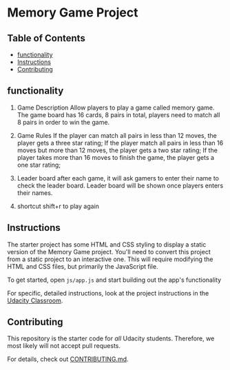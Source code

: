 # Memory Game Project

## Table of Contents

* [functionality](#functionality)
* [Instructions](#instructions)
* [Contributing](#contributing)

## functionality

1. Game Description
Allow players to play a game called memory game. The game board has 16 cards, 8 pairs in total, players need to match all 8 pairs in order to win the game.

2. Game Rules
  If the player can match all pairs in less than 12 moves, the player gets a three star rating;
  If the player match all pairs in less than 16 moves but more than 12 moves, the player gets a two star rating;
  If the player takes more than 16 moves to finish the game, the player gets a one star rating;

1. Leader board
after each game, it will ask gamers to enter their name to check the leader board. Leader board will be shown once players enters their names.

2. shortcut shift+r to play again


## Instructions

The starter project has some HTML and CSS styling to display a static version of the Memory Game project. You'll need to convert this project from a static project to an interactive one. This will require modifying the HTML and CSS files, but primarily the JavaScript file.

To get started, open `js/app.js` and start building out the app's functionality

For specific, detailed instructions, look at the project instructions in the [Udacity Classroom](https://classroom.udacity.com/me).

## Contributing

This repository is the starter code for _all_ Udacity students. Therefore, we most likely will not accept pull requests.

For details, check out [CONTRIBUTING.md](CONTRIBUTING.md).

